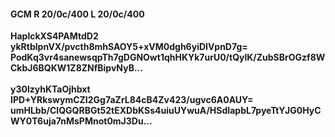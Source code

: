 #### GCM R 20/0c/400 L 20/0c/400
**HaplckXS4PAMtdD2**<br/>**ykRtblpnVX/pvcth8mhSAOY5+xVM0dgh6yiDIVpnD7g=**<br/>**PodKq3vr4sanewsqpTh7gDGNOwt1qhHKYk7urU0/tQylK/ZubSBrOGzf8WCkbJ6BQKW1Z8ZNfBipvNyB...**<br/><br/>
**y30lzyhKTaOjhbxt**<br/>**IPD+YRkswymCZI2Gg7aZrL84cB4Zv423/ugvc6A0AUY=**<br/>**umHLbb/CIQGQRBGt52tEXDbKSs4uiuUYwuA/HSdIapbL7pyeTtYJG0HyCWY0T6uja7nMsPMnot0mJ3Du...**